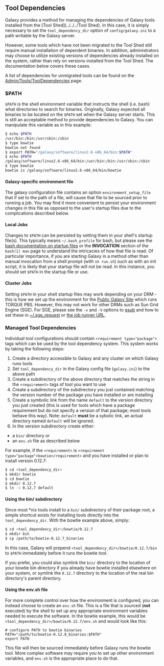 ## Tool Dependencies

Galaxy provides a method for managing the dependencies of Galaxy tools installed from the [Tool Shed](../../../Tool Shed).  In this case, it is simply necessary to set the `tool_dependency_dir` option of `config/galaxy.ini` to a path writable by the Galaxy server.

However, some tools which have not been migrated to the Tool Shed still require manual installation of dependent binaries. In addition, administrators may choose to utilize existing versions of dependencies already installed on the system, rather than rely on versions installed from the Tool Shed. The documentation below covers these cases.

A list of dependencies for unmigrated tools can be found on the [Admin/Tools/ToolDependencies](../../../Admin/Tools/ToolDependencies) page.

### $PATH

```$PATH```
 is the shell environment variable that instructs the shell (i.e. bash) what directories to search for binaries.  Originally, Galaxy expected all binaries to be located on the `$PATH` set when the Galaxy server starts.  This is still an acceptable method to provide dependencies to Galaxy.  You can manipulate this variable as in this example:

```sh
$ echo $PATH
/usr/bin:/bin:/usr/sbin:/sbin
$ type bowtie
bowtie not found
$ export PATH="/galaxy/software/linux2.6-x86_64/bin:$PATH"
$ echo $PATH
/galaxy/software/linux2.6-x86_64/bin:/usr/bin:/bin:/usr/sbin:/sbin
$ type bowtie
bowtie is /galaxy/software/linux2.6-x86_64/bin/bowtie
```


#### Galaxy-specific environment file

The galaxy configuration file contains an option `environment_setup_file` that if set to the path of a file, will cause that file to be sourced prior to running a job. You may find it more convenient to persist your environment changes in this file as opposed to the user's startup files due to the complications described below.

#### Local Jobs

Changes to `$PATH` can be persisted by setting them in your shell's startup file(s).  This typically means `~/.bash_profile` for bash, but please see the [bash documentation on startup files](http://www.gnu.org/software/bash/manual/bashref.html#Bash-Startup-Files) or the **INVOCATION** section of the `bash(1) man` page to understand the intricacies of how that file is read.  Of particular importance, if you are starting Galaxy in a method other than manual invocation from a shell prompt (with `sh run.sh`) such as with an init script, it is likely that your startup file will not be read.  In this instance, you should set `$PATH` in the startup file or use.

#### Cluster Jobs

Setting `$PATH` in your shell startup files may work depending on your DRM - this is how we set up the environment for the [Public Galaxy Site](http://usegalaxy.org/) which runs TORQUE PBS.  However, this may not work for other DRMs such as Sun Grid Engine (SGE).  For SGE, please see the `-v` and `-V` options to [qsub](http://gridscheduler.sourceforge.net/htmlman/htmlman1/qsub.html) and how to set these in [~/.sge_request](http://gridscheduler.sourceforge.net/htmlman/htmlman5/sge_request.html) or [the job runner URL](../../../Admin/Config/Performance/Cluster).

### Managed Tool Dependencies

Individual tool configurations should contain `<requirement type="package">` tags which can be used by the tool dependency system.  This system works by taking the following steps:
 
1. Create a directory accessible to Galaxy and any cluster on which Galaxy runs tools
1. Set `tool_dependency_dir` in the Galaxy config file (`galaxy.ini`) to the above path
1. Create a subdirectory of the above directory that matches the string in the `<requirement>` tags of tool you want to use
1. Create a subdirectory of the subdirectory you just contained matching the version number of the package you have installed or are installing
1. Create a symbolic link from the name `default` to the version directory you just created (this is used for tools which have a package requirement but do not specify a version of that package; most tools behave this way). Note: `default` **must** be a sybolic link, an actual directory named `default` will be ignored.
1. In the version subdirectory create either:
  * a `bin/` directory or
  * an `env.sh` file as described below


For example, if the `<requirement>` is `<requirement type="package">bowtie</requirement>` and you have installed or plan to install version 0.12.7:

```sh
$ cd <tool_dependency_dir>
$ mkdir bowtie
$ cd bowtie
$ mkdir 0.12.7
$ ln -s 0.12.7 default
```


#### Using the bin/ subdirectory

Since most *nix tools install to a `bin/` subdirectory of their package root, a simple shortcut exists for installing tools directly into the `tool_dependency_dir`.  With the bowtie example above, simply:

```sh
$ cd <tool_dependency_dir>/bowtie/0.12.7
$ mkdir bin
$ cp /path/to/bowtie-0.12.7_binaries
```


In this case, Galaxy will prepend `<tool_dependency_dir>/bowtie/0.12.7/bin` to `$PATH` immediately before it runs the bowtie tool.

If you prefer, you could also symlink the `bin/` directory to the location of your bowtie bin directory if you already have bowtie installed elsewhere on your system, or symlink the `0.12.7` directory to the location of the real bin directory's parent directory.

#### Using the env.sh file

For more complete control over how the environment is configured, you can instead choose to create an `env.sh` file.  This is a file that is sourced (**not** executed) by the shell to set up any appropriate environment variables needed to execute the software.  In the bowtie example, this would be `<tool_dependency_dir>/bowtie/0.12.7/env.sh` and would look like this:

```
# configure PATH to bowtie binaries
PATH="/path/to/bowtie-0.12.8_binaries:$PATH"
export PATH
```


This file will then be sourced immediately before Galaxy runs the bowtie tool.  More complex software may require you to set up other environment variables, and `env.sh` is the appropriate place to do that.
